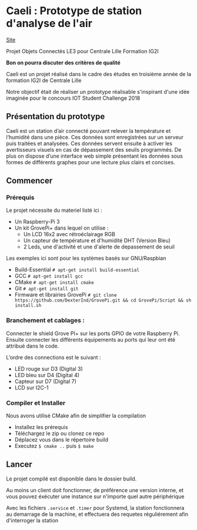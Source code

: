 # Caeli : Prototype de station d'analyse de l'air

[Site](https://lilian59480.github.io/Caeli/)

Projet Objets Connectés LE3 pour Centrale Lille Formation IG2I

**Bon on pourra discuter des critères de qualité**

Caeli est un projet réalisé dans le cadre des études en troisième année de la formation IG2I de Centrale Lille

Notre objectif était de réaliser un prototype réalisable s'inspirant d'une idée imaginée pour le concours IOT Student Challenge 2018

## Présentation du prototype

Caeli est un station d’air connecté pouvant relever la température et l’humidité dans une pièce. Ces données sont enregistrées sur un serveur puis traitées et analysées. Ces données servent ensuite à activer les avertisseurs visuels en cas de dépassement des seuils programmés. 
De plus on dispose d’une interface web simple présentant les données sous formes de différents graphes pour une lecture plus clairs et concises.

## Commencer

### Prérequis

Le projet nécessite du materiel listé ici :
- Un Raspberry-Pi 3
- Un kit GrovePi+ dans lequel on utilise :
    - Un LCD 16x2 avec rétroéclairage RGB
    - Un capteur de température et d'humidité DHT (Version Bleu)
    - 2 Leds, une d'activité et une d'alerte de depassement de seuil

Les exemples ici sont pour les systèmes basés sur GNU/Raspbian

- Build-Essential `# apt-get install build-essential`
- GCC `# apt-get install gcc`
- CMake `# apt-get install cmake`
- Git `# apt-get install git`
- Firmware et librairies GrovePi `# git clone https://github.com/DexterInd/GrovePi.git && cd GrovePi/Script && sh install.sh`

### Branchement et cablages :

Connecter le shield Grove PI+ sur les ports GPIO de votre Raspberry Pi.
Ensuite connecter les différents équipements au ports qui leur ont été attribué dans le code.

L’ordre des connections est le suivant :

- LED rouge sur D3 (Digital 3)
- LED bleu sur D4 (Digital 4)
- Capteur sur D7 (Digital 7)
- LCD sur I2C-1


### Compiler et Installer

Nous avons utilisé CMake afin de simplifier la compilation

- Installez les prérequis
- Téléchargez le zip ou clonez ce repo
- Déplacez vous dans le répertoire build
- Executez `$ cmake ..` puis `$ make`

## Lancer

Le projet compilé est disponible dans le dossier build.

Au moins un client doit fonctionner, de préférence une version interne, et vous
pouvez éxécuter une instance sur n'importe quel autre périphérique

Avec les fichiers `.service` et `.timer` pour Systemd, la station fonctionnera au demarrage de la machine, 
et effectuera des requetes réguliérement afin d'interroger la station
